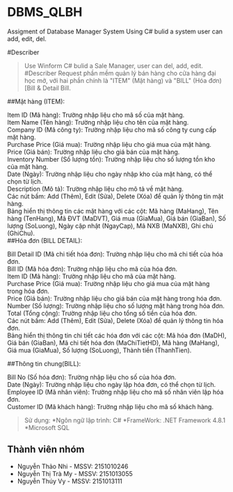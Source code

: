 # DBMS_QLBH
Assigment of Database Manager System 
Using C# bulid a system user can add, edit, del. 

#Describer
>Use Winform C# bulid a Sale Manager, user can del, add, edit.
#Describer Request
>phần mềm quản lý bán hàng cho cửa hàng đại học mở, với hai phần chính là "ITEM" (Mặt hàng) và "BILL" (Hóa đơn) [Bill & Detail Bill.

##Mặt hàng (ITEM):

Item ID (Mã hàng): Trường nhập liệu cho mã số của mặt hàng.<br>
Item Name (Tên hàng): Trường nhập liệu cho tên của mặt hàng.<br>
Company ID (Mã công ty): Trường nhập liệu cho mã số công ty cung cấp mặt hàng.<br>
Purchase Price (Giá mua): Trường nhập liệu cho giá mua của mặt hàng.<br>
Price (Giá bán): Trường nhập liệu cho giá bán của mặt hàng.<br>
Inventory Number (Số lượng tồn): Trường nhập liệu cho số lượng tồn kho của mặt hàng.<br>
Date (Ngày): Trường nhập liệu cho ngày nhập kho của mặt hàng, có thể chọn từ lịch.<br>
Description (Mô tả): Trường nhập liệu cho mô tả về mặt hàng.<br>
Các nút bấm: Add (Thêm), Edit (Sửa), Delete (Xóa) để quản lý thông tin mặt hàng.<br>
Bảng hiển thị thông tin các mặt hàng với các cột: Mã hàng (MaHang), Tên hàng (TenHang), Mã ĐVT (MaDVT), Giá mua (GiaMua), Giá bán (GiaBan), Số lượng (SoLuong), Ngày cập nhật (NgayCap), Mã NXB (MaNXB), Ghi chú (GhiChu).<br>
##Hóa đơn (BILL DETAIL):

Bill Detail ID (Mã chi tiết hóa đơn): Trường nhập liệu cho mã chi tiết của hóa đơn.<br>
Bill ID (Mã hóa đơn): Trường nhập liệu cho mã của hóa đơn.<br>
Item ID (Mã hàng): Trường nhập liệu cho mã của mặt hàng.<br>
Purchase Price (Giá mua): Trường nhập liệu cho giá mua của mặt hàng trong hóa đơn.<br>
Price (Giá bán): Trường nhập liệu cho giá bán của mặt hàng trong hóa đơn.<br>
Number (Số lượng): Trường nhập liệu cho số lượng mặt hàng trong hóa đơn.<br>
Total (Tổng cộng): Trường nhập liệu cho tổng số tiền của hóa đơn.<br>
Các nút bấm: Add (Thêm), Edit (Sửa), Delete (Xóa) để quản lý thông tin hóa đơn.<br>
Bảng hiển thị thông tin chi tiết các hóa đơn với các cột: Mã hóa đơn (MaDH), Giá bán (GiaBan), Mã chi tiết hóa đơn (MaChiTietHD), Mã hàng (MaHang), Giá mua (GiaMua), Số lượng (SoLuong), Thành tiền (ThanhTien).<br>


##Thông tin chung(BILL):

Bill No (Số hóa đơn): Trường nhập liệu cho số của hóa đơn.<br>
Date (Ngày): Trường nhập liệu cho ngày lập hóa đơn, có thể chọn từ lịch.<br>
Employee ID (Mã nhân viên): Trường nhập liệu cho mã số nhân viên lập hóa đơn.<br>
Customer ID (Mã khách hàng): Trường nhập liệu cho mã số khách hàng.<br>

>Sử dụng:
*Ngôn ngữ lập trình: C#
*FrameWork: .NET Framework 4.8.1
*Microsoft SQL

## Thành viên nhóm
* Nguyễn Thảo Nhi - MSSV: 2151010246<br>
* Nguyễn Thị Trà My - MSSV: 2151013055<br>
* Nguyễn Thúy Vy - MSSV: 2151013111<br>
